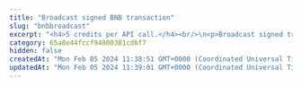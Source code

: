 ```yaml
---
title: "Broadcast signed BNB transaction"
slug: "bnbbroadcast"
excerpt: "<h4>5 credits per API call.</h4><br/>\n<p>Broadcast signed transaction to Binance blockchain. This method is used internally or Tatum client libraries.\nIt is possible to create custom signing mechanism and use this method only for broadcasting data to the blockchain.</p>"
category: 65a8e44fccf94800381cd6f7
hidden: false
createdAt: "Mon Feb 05 2024 11:38:51 GMT+0000 (Coordinated Universal Time)"
updatedAt: "Mon Feb 05 2024 11:39:01 GMT+0000 (Coordinated Universal Time)"
---
```

